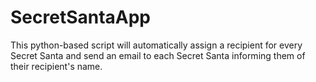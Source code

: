 # SecretSantaApp
This python-based script will automatically assign a recipient for every Secret Santa and send an email to each Secret Santa informing them of their recipient's name.
